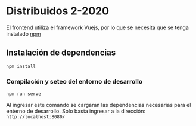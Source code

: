 # Distribuidos 2-2020

El frontend utiliza el framework Vuejs, por lo que se necesita que se tenga instalado [npm](https://www.npmjs.com/)

## Instalación de dependencias
```
npm install
```

### Compilación y seteo del entorno de desarrollo
```
npm run serve
```

Al ingresar este comando se cargaran las dependencias necesarias para el enterno de desarrollo.
Solo basta ingresar a la dirección: ```http://localhost:8080/ ```



